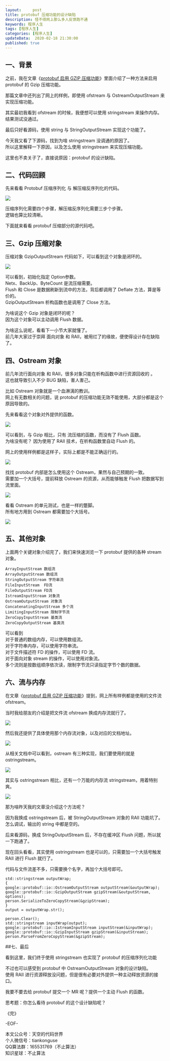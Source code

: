 ```yaml
---   
layout:     post  
title: protobuf 压缩功能的设计缺陷  
description: 怪不得网上那么多人反馈跑不通  
keywords: 程序人生  
tags: [程序人生]    
categories: [程序人生]  
updateData:  2020-02-18 21:30:00  
published: true  
---  
```



## 一、背景  


之前，我在文章《[protobuf 启用 GZIP 压缩功能](https://mp.weixin.qq.com/s/EC2eNcH7EKr38M4cBA9Esw)》里面介绍了一种方法来启用 protobuf 的 Gzip 压缩功能。  


那篇文章中还列出了网上的样例，即使用 ofstream 与 OstreamOutputStream 来实现压缩功能。  


其实最初我看到 ofstream 的时候，我便想可以使用 stringstream 来操作内存。  
结果测试没通过。  


最后只好看源码，使用 string 与 StringOutputStream 实现这个功能了。  


今天我又看了下源码，找到为啥 stringstream 没调通的原因了。  
所以这里解释一下原因，以及怎么使用 stringstream 来实现压缩功能。  


这里也不卖关子了，直接说原因：protobuf 的设计缺陷。  


## 二、代码回顾  


先来看看 Protobuf 压缩序列化 与 解压缩反序列化的代码。  


![](http://res2020.tiankonguse.com/images/2020/09/19/001.png)  


压缩序列化需要四个步骤，解压缩反序列化需要三步个步骤。  
逻辑也算比较清晰。  


下面就来看看 protobuf 压缩部分的源代码吧。  


## 三、Gzip 压缩对象  


压缩对象 GzipOutputStream 代码如下，可以看到这个对象是闭环的。  


![](http://res2020.tiankonguse.com/images/2020/09/19/002.png)  


可以看到，初始化指定 Option参数。  
Netx、BackUp、ByteCount 是流压缩需要。  
Flush 和 Close 是数据刷新到流中的方法，背后都调用了 Deflate 方法，算是等价的。  
GzipOutputStream 析构函数也是调用了 Close 方法。  


为啥说这个 Gzip 对象是闭环的呢？  
因为这个对象可以主动调用 Flush 数据。  


为啥这么说呢，看看下一小节大家就懂了。  
前几年大家过于崇拜 面向对象 和 RAII，被用烂了的缘故，便使得设计存在缺陷了。  


## 四、Ostream 对象  


前几年流行面向对象 和 RAII，很多对象只能在析构函数中进行资源回收的 。  
这也就导致引入不少 BUG 缺陷，害人害己。  


比如 Ostream 对象就是一个血淋漓的教训。  
网上有无数相关的问题，说 protobuf 的压缩功能无效不能使用，大部分都是这个原因导致的。  


先来看看这个对象对外提供的函数。  


![](http://res2020.tiankonguse.com/images/2020/09/19/003.png)  


可以看到，与 Gzip 相比，只有 流压缩的函数，而没有了 Flush 函数。  
为啥没有呢？ 因为使用了 RAII 技术，在析构函数里自动 Flush 的。  


网上的使用样例都是这样子，实际上都是不能正确运行的。  


![](http://res2020.tiankonguse.com/images/2020/09/19/004.png)  


找找 protobuf 内部是怎么使用这个 Ostream，果然与自己预期的一致。  
需要加一个大括号，提前释放 Ostream 的资源，从而能够触发 Flush 把数据写到 流里面。  


![](http://res2020.tiankonguse.com/images/2020/09/19/005.png)  


看看 Ostream 的单元测试，也是一样的蹩脚。  
所有地方用到 Ostream  都需要加个大括号。  


![](http://res2020.tiankonguse.com/images/2020/09/19/006.png)  


## 五、其他对象  


上面两个关键对象介绍完了，我们来快速浏览一下 protobuf 提供的各种 stream 对象。  

```
ArrayInputStream 数组流
ArrayOutputStream 数组流
StringOutputStream 字符串流
FileInputStream  FD流
FileOutputStream FD流
IstreamInputStream 对象流
OstreamOutputStream 对象流
ConcatenatingInputStream 多个流
LimitingInputStream 限制字节流
ZeroCopyInputStream 基类流
ZeroCopyOutputStream 基类流
```


可以看到  
对于普通的数组内存，可以使用数组流。  
对于字符串内存，可以使用字符串流。  
对于文件描述符 FD 的操作，可以使用 FD 流。  
对于面向对象 stream 的操作，可以使用对象流。  
多个流则是按数组顺序依次读，限制字节流只读指定字节个数的数据。  


## 六、流与内存


在文章《[protobuf 启用 GZIP 压缩功能](https://mp.weixin.qq.com/s/EC2eNcH7EKr38M4cBA9Esw)》提到，网上所有样例都是使用的文件流 ofstream。  


当时我给朋友的介绍是把文件流 ofstream 换成内存流就行了。  


![](http://res2020.tiankonguse.com/images/2020/09/19/007.png)  


然后我还提供了具体使用那个内存流对象，以及对应的文档地址。  


![](http://res2020.tiankonguse.com/images/2020/09/19/008.png)  


从相关文档中可以看到，ostream 有三种实现，我们要使用的就是  ostringstream。  


![](http://res2020.tiankonguse.com/images/2020/09/19/009.png)  


其实与 ostringstream 相比，还有一个万能的内存流 stringstream，用着特别爽。  


![](http://res2020.tiankonguse.com/images/2020/09/19/010.png)  


那为啥昨天我的文章没介绍这个方法呢？  


因为我换成 ostringstream 后，被 StringOutputStream 对象的 RAII 功能坑了。  
怎么调试，输出的 string 中都是空的。  


后来看源码，换成 StringOutputStream 后，不存在缓冲区 Flush 问题，所以就一下跑通了。  


现在回头看看，其实使用 ostringstream  也是可以的，只需要加一个大括号触发 RAII 进行 Flush 就行了。  


代码与文件流差不多，只需要换个名字，再加个大括号即可。  


```
std::stringstream outputWrap;
{
google::protobuf::io::OstreamOutputStream outputStream(&outputWrap);
google::protobuf::io::GzipOutputStream gzipStream(&outputStream, options);
person.SerializeToZeroCopyStream(&gzipStream);
}
output = outputWrap.str();

person.Clear();
std::stringstream inputWrap(output);
google::protobuf::io::IstreamInputStream inputStream(&inputWrap);
google::protobuf::io::GzipInputStream gzipStream(&inputStream);
person.ParseFromZeroCopyStream(&gzipStream);
```


##七、最后  


看到这里，我们终于使用 stringstream  也实现了 protobuf 的压缩序列化功能  


不过也可以感受到 protobuf 中 OstreamOutputStream 对象的设计缺陷。  
使用 RAII  进行资源释放没问题，但是很有必要对外提供一种主动释放资源的接口。    


我要不要去给 protobuf 提交一个 MR 呢？提供一个主动 Flush 的函数。  


思考题：你怎么看待 protobuf 的这个设计缺陷呢？  




《完》  


-EOF-  



本文公众号：天空的代码世界  
个人微信号：tiankonguse  
QQ算法群：165531769（不止算法）  
知识星球：不止算法  

